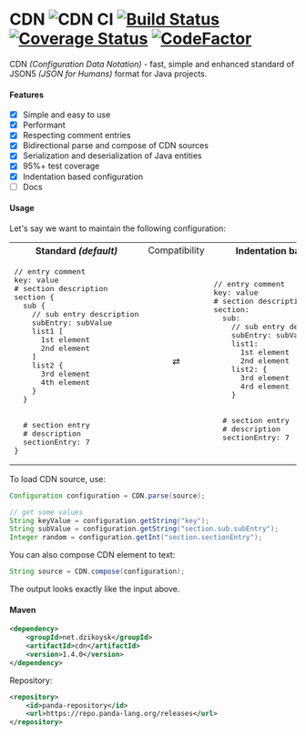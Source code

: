 # CDN ![CDN CI](https://github.com/dzikoysk/cdn/workflows/CDN%20CI/badge.svg)  [![Build Status](https://travis-ci.com/dzikoysk/cdn.svg?branch=master)](https://travis-ci.com/dzikoysk/cdn) [![Coverage Status](https://coveralls.io/repos/github/dzikoysk/cdn/badge.svg?branch=master)](https://coveralls.io/github/dzikoysk/cdn?branch=master) [![CodeFactor](https://www.codefactor.io/repository/github/dzikoysk/cdn/badge)](https://www.codefactor.io/repository/github/dzikoysk/cdn)
CDN *(Configuration Data Notation)* - fast, simple and enhanced standard of JSON5 *(JSON for Humans)* format for Java projects.


#### Features
- [x] Simple and easy to use
- [x] Performant
- [x] Respecting comment entries
- [x] Bidirectional parse and compose of CDN sources
- [x] Serialization and deserialization of Java entities 
- [x] 95%+ test coverage
- [x] Indentation based configuration
- [ ] Docs

#### Usage
Let's say we want to maintain the following configuration:

<table>
<tr>
<th>Standard <i>(default)</i></th>
<td>Compatibility</td>
<th>Indentation based</th>
</tr>
<tr>
<td>
<pre lang="php">
// entry comment
key: value
# section description
section {
  sub {
    // sub entry description
    subEntry: subValue
    list1 [
      1st element
      2nd element
    ]
    list2 {
      3rd element
      4th element
    }
  }
<br>
  &#35; section entry
  &#35; description
  sectionEntry: 7
}
</pre>
</td>
<td align="center">
 ⇄ 
</td>
<td>
<pre lang="yaml">
// entry comment
key: value
# section description
section:
  sub:
    // sub entry description
    subEntry: subValue
    list1:
      1st element
      2nd element
    list2: {
      3rd element
      4rd element
    }
<br>
  &#35; section entry
  &#35; description
  sectionEntry: 7
</pre>
</td>
</tr>
</table>

To load CDN source, use:

```java
Configuration configuration = CDN.parse(source);

// get some values
String keyValue = configuration.getString("key");
String subValue = configuration.getString("section.sub.subEntry");
Integer random = configuration.getInt("section.sectionEntry");
```

You can also compose CDN element to text:

```java
String source = CDN.compose(configuration);
```

The output looks exactly like the input above. 

#### Maven

```xml
<dependency>
    <groupId>net.dzikoysk</groupId>
    <artifactId>cdn</artifactId>
    <version>1.4.0</version>
</dependency>
```

Repository:

```xml
<repository>
    <id>panda-repository</id>
    <url>https://repo.panda-lang.org/releases</url>
</repository>
```
